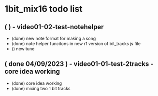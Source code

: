 # 1bit_mix16 todo list

## ( ) - video01-02-test-notehelper
* (done) new note format for making a song
* (done) note helper funcitons in new r1 version of bit_tracks js file
* () new tune 

## ( done 04/09/2023 ) - video01-01-test-2tracks - core idea working
* (done) core idea working
* (done) mixing two 1 bit tracks



